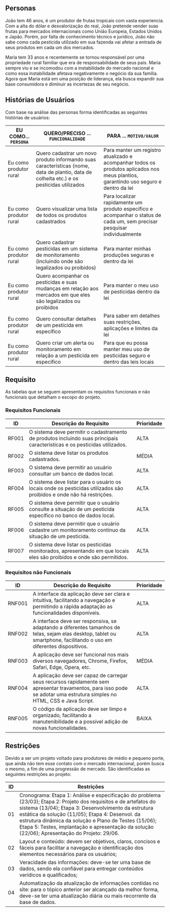 ## Personas

João tem 46 anos, é um produtor de frutas tropicais com vasta experiencia. Com a alta do dólar e desvalorização do real, João pretende vender suas frutas para mercados internacionais como União Europeia, Estados Unidos e Japão. Porém, por falta de conhecimento técnico e jurídico, João não sabe como cada pesticida utilizado em sua fazenda vai afetar a entrada de seus produtos em cada um dos mercados. 

Maria tem 33 anos e recentemente se tornou responsável por uma propriedade rural familiar que era de responsabilidade de seus pais. Maria sempre viu e se incomodou com a instabilidade do mercado nacional e como essa instabilidade afetava negativamente o negócio da sua família. Agora que Maria está em uma posição de liderança, ela busca expandir sua base consumidora e diminuir as incertezas de seu negócio.

## Histórias de Usuários

Com base na análise das personas forma identificadas as seguintes histórias de usuários:

|EU COMO... `PERSONA`| QUERO/PRECISO ... `FUNCIONALIDADE` |PARA ... `MOTIVO/VALOR`                 |
|--------------------|------------------------------------|----------------------------------------|
| Eu como produtor rural | Quero cadastrar um novo produto informando suas características (nome, data de plantio, data de colheita etc.) e os pesticidas utilizados  | Para manter um registro atualizado e acompanhar todos os produtos aplicados nos meus plantios, garantindo uso seguro e dentro da lei|
|Eu como produtor rural |  Quero visualizar uma lista de todos os produtos cadastrados | Para localizar rapidamente um produto específico e acompanhar o status de cada um, sem precisar pesquisar individualmente|
|Eu como produtor rural | Quero cadastrar pesticidas em um sistema de monitoramento (incluindo onde são legalizados ou proibidos)             | Para manter minhas produções seguras e dentro da lei |
|Eu como produtor rural | Quero acompanhar os pesticidas e suas mudanças em relação aos mercados em que eles são legalizados ou proibidos     | Para manter o meu uso de pesticidas dentro da lei  |
|Eu como produtor rural | Quero consultar detalhes de um pesticida em específico | Para saber em detalhes suas restrições, aplicações e limites da lei |
|Eu como produtor rural | Quero criar um alerta ou monitoramento em relação a um pesticida em específico|  Para que eu possa manter meu uso de pesticidas seguro e dentro das leis locais|


## Requisito

As tabelas que se seguem apresentam os requisitos funcionais e não funcionais que detalham o escopo do projeto.

### Requisitos Funcionais

|ID    | Descrição do Requisito  | Prioridade | 
|------|-----------------------------------------|----| 
|RF001| O sistema deve permitir o cadastramento de produtos incluindo suas principais características e os pesticidas utilizados.  | ALTA |  
|RF002| O sistema deve listar os produtos cadastrados.    | MÉDIA | 
|RF003| O sistema deve permitir ao usuário consultar um banco de dados local.  | ALTA |
|RF004| O sistema deve listar para o usuário os locais onde os pesticidas utilizados são proibidos e onde não há restrições.   | ALTA |
|RF005| O sistema deve permitir que o usuário consulte a situação de um pesticida específico no banco de dados local.    | ALTA |
|RF006| O sistema deve permitir que o usuário cadastre um monitoramento contínuo da situação de um pesticida.    | ALTA |
|RF007| O sistema deve listar os pesticidas monitorados, apresentando em que locais eles são proibidos e onde são permitidos.    | ALTA |



### Requisitos não Funcionais

|ID     | Descrição do Requisito  |Prioridade |
|-------|-------------------------|----|
|RNF001| A interface da aplicação deve ser clara e intuitiva, facilitando a navegação e permitindo a rápida adaptação as funcionalidades disponíveis. | ALTA |
|RNF002| A interface deve ser responsiva, se adaptando a diferentes tamanhos de telas, sejam elas desktop, tablet ou smartphone, facilitando o uso em diferentes dispositivos. | ALTA |
|RNF003| A aplicação deve ser funcional nos mais diversos navegadores, Chrome, Firefox, Safari, Edge, Opera, etc. |  MÉDIA |
|RNF004| A aplicação deve ser capaz de carregar seus recursos rapidamente sem apresentar travamentos, para isso pode se adotar uma estrutura simples no HTML, CSS e Java Script. | ALTA |
|RNF005| O código da aplicação deve ser limpo e organizado, facilitando a manutenibilidade e a possível adição de novas funcionalidades. | BAIXA |

## Restrições

Devido a ser um projeto voltado para produtores de médio e pequeno porte, que ainda não tem esse contato com o mercado internacional, porém busca o mesmo, a fim de uma progressão de mercado. São identificadas as seguintes restrições ao projeto:

|ID| Restrições                                            |
|--|-------------------------------------------------------|
|01| Cronograma: Etapa 1: Análise e especificação do problema (23/03); Etapa 2: Projeto dos requisitos e de artefatos do sistema (13/04); Etapa 3: Desenvolvimento da estrutura estática da solução (11/05); Etapa 4: Desenvol. da estrutura dinâmica da solução e Plano de Testes (15/06); Etapa 5: Testes, implantação e apresentação da solução (22/06); Apresentação do Projeto: 29/06.|
|02| Layout e conteúdo: devem ser objetivos, claros, concisos e fáceis para facilitar a navegação e identificação dos elementos necessários para os usuários;|
|03| Veracidade das informações: deve-se ter uma base de dados, sendo ela confiável para entregar conteúdos verídicos e qualificados;|
|04| Automatização da atualização de informações contidas no site: para o tópico anterior ser alcançado da melhor forma, deve-se ter uma atualização diária ou mais recorrente da base de dados.|
